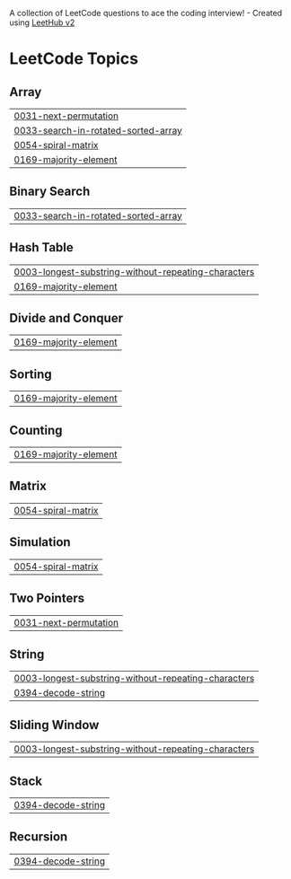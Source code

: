 A collection of LeetCode questions to ace the coding interview! - Created using [LeetHub v2](https://github.com/arunbhardwaj/LeetHub-2.0)
<!---LeetCode Topics Start-->
# LeetCode Topics
## Array
|  |
| ------- |
| [0031-next-permutation](https://github.com/AkshayAnil1080/DSA/tree/master/0031-next-permutation) |
| [0033-search-in-rotated-sorted-array](https://github.com/AkshayAnil1080/DSA/tree/master/0033-search-in-rotated-sorted-array) |
| [0054-spiral-matrix](https://github.com/AkshayAnil1080/DSA/tree/master/0054-spiral-matrix) |
| [0169-majority-element](https://github.com/AkshayAnil1080/DSA/tree/master/0169-majority-element) |
## Binary Search
|  |
| ------- |
| [0033-search-in-rotated-sorted-array](https://github.com/AkshayAnil1080/DSA/tree/master/0033-search-in-rotated-sorted-array) |
## Hash Table
|  |
| ------- |
| [0003-longest-substring-without-repeating-characters](https://github.com/AkshayAnil1080/DSA/tree/master/0003-longest-substring-without-repeating-characters) |
| [0169-majority-element](https://github.com/AkshayAnil1080/DSA/tree/master/0169-majority-element) |
## Divide and Conquer
|  |
| ------- |
| [0169-majority-element](https://github.com/AkshayAnil1080/DSA/tree/master/0169-majority-element) |
## Sorting
|  |
| ------- |
| [0169-majority-element](https://github.com/AkshayAnil1080/DSA/tree/master/0169-majority-element) |
## Counting
|  |
| ------- |
| [0169-majority-element](https://github.com/AkshayAnil1080/DSA/tree/master/0169-majority-element) |
## Matrix
|  |
| ------- |
| [0054-spiral-matrix](https://github.com/AkshayAnil1080/DSA/tree/master/0054-spiral-matrix) |
## Simulation
|  |
| ------- |
| [0054-spiral-matrix](https://github.com/AkshayAnil1080/DSA/tree/master/0054-spiral-matrix) |
## Two Pointers
|  |
| ------- |
| [0031-next-permutation](https://github.com/AkshayAnil1080/DSA/tree/master/0031-next-permutation) |
## String
|  |
| ------- |
| [0003-longest-substring-without-repeating-characters](https://github.com/AkshayAnil1080/DSA/tree/master/0003-longest-substring-without-repeating-characters) |
| [0394-decode-string](https://github.com/AkshayAnil1080/DSA/tree/master/0394-decode-string) |
## Sliding Window
|  |
| ------- |
| [0003-longest-substring-without-repeating-characters](https://github.com/AkshayAnil1080/DSA/tree/master/0003-longest-substring-without-repeating-characters) |
## Stack
|  |
| ------- |
| [0394-decode-string](https://github.com/AkshayAnil1080/DSA/tree/master/0394-decode-string) |
## Recursion
|  |
| ------- |
| [0394-decode-string](https://github.com/AkshayAnil1080/DSA/tree/master/0394-decode-string) |
<!---LeetCode Topics End-->
